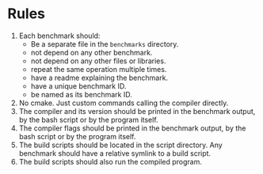 # Rules
1. Each benchmark should:
    - Be a separate file in the `benchmarks` directory.
    - not depend on any other benchmark.
    - not depend on any other files or libraries.
    - repeat the same operation multiple times.
    - have a readme explaining the benchmark.
    - have a unique benchmark ID.
    - be named as its benchmark ID.
2. No cmake. Just custom commands calling the compiler directly.
3. The compiler and its version should be printed in the benchmark output, by the bash script or by the program itself.
4. The compiler flags should be printed in the benchmark output, by the bash script or by the program itself.
5. The build scripts should be located in the script directory. Any benchmark should have a relative symlink to a build script.
6. The build scripts should also run the compiled program.
